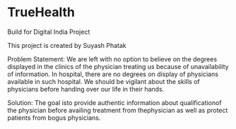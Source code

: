# TrueHealth
Build for Digital India Project

This project is created by Suyash Phatak

Problem Statement: We are left with no option to believe on the degrees displayed in the clinics of the physician treating us because of unavailability of information. In hospital, there are no degrees on display of physicians available in such hospital. We should be vigilant about the skills of physicians before handing over our life in their hands.

Solution: The goal isto provide authentic information about qualificationof the physician before availing treatment from thephysician as well as protect patients from bogus physicians.

